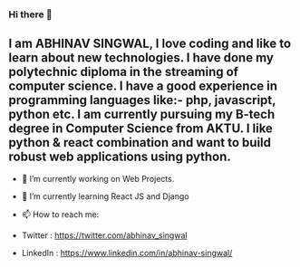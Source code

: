 ### Hi there 👋

I am ABHINAV SINGWAL, I love coding and like to learn about new technologies. I have done my polytechnic diploma in the streaming of computer science. I have a good experience in programming languages like:- php, javascript, python etc. I am currently pursuing my B-tech degree in Computer Science from AKTU. I like python & react combination and want to build robust web applications using python. 
--------------------------------------------------------------------------------------------------------------------------------------------------------------------
- 🔭 I’m currently working on Web Projects.
- 🌱 I’m currently learning React JS and Django

- 📫 How to reach me: 
- Twitter : https://twitter.com/abhinav_singwal
- LinkedIn : https://www.linkedin.com/in/abhinav-singwal/


<!--
**abhinavsingwal/abhinavsingwal** is a ✨ _special_ ✨ repository because its `README.md` (this file) appears on your GitHub profile.

Here are some ideas to get you started:

- 🔭 I’m currently working on ...
- 🌱 I’m currently learning ...
- 👯 I’m looking to collaborate on ...
- 🤔 I’m looking for help with ...
- 💬 Ask me about ...
- 📫 How to reach me: ...
- 😄 Pronouns: ...
- ⚡ Fun fact: ...
-->
